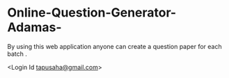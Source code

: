 # Online-Question-Generator-Adamas-
By  using this web application anyone can create a question paper for each batch .




<Login Id tapusaha@gmail.com>
<pass-12345>
